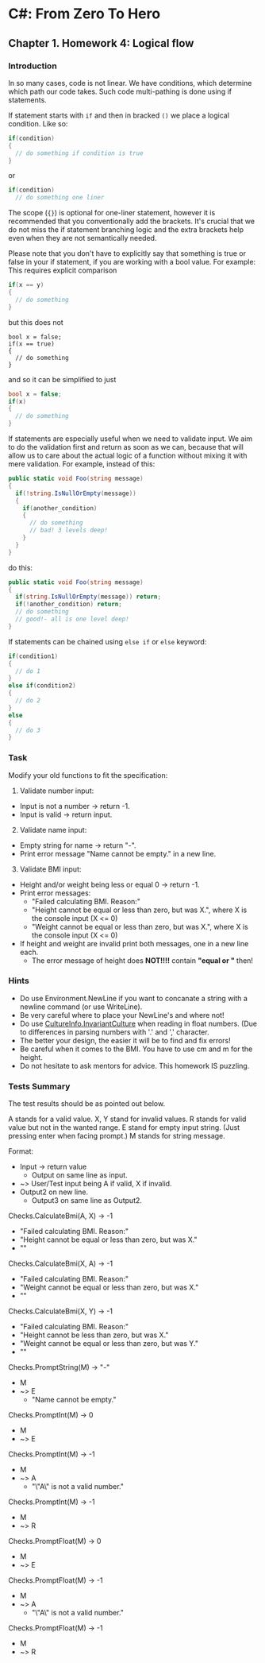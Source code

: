 # C#: From Zero To Hero

## Chapter 1. Homework 4: Logical flow

### Introduction

In so many cases, code is not linear. We have conditions, which determine which path our code takes.
Such code multi-pathing is done using if statements.

If statement starts with `if` and then in bracked `()` we place a logical condition. Like so:

```cs
if(condition)
{
  // do something if condition is true
}
```

or

```cs
if(condition)
  // do something one liner
```

The scope (`{}`) is optional for one-liner statement, however it is recommended that you conventionally add the brackets. It's crucial that we do not miss the if statement branching logic and the extra brackets help even when they are not semantically needed.

Please note that you don't have to explicitly say that something is true or false in your if statement, if you are working with a bool value.
For example:
This requires explicit comparison

```cs
if(x == y)
{
  // do something
}
```

but this does not

```
bool x = false;
if(x == true)
{
  // do something
}
```

and so it can be simplified to just

```cs
bool x = false;
if(x)
{
  // do something
}
```

If statements are especially useful when we need to validate input.
We aim to do the validation first and return as soon as we can, because that will allow us to care about the actual logic of a function without mixing it with mere validation.
For example, instead of this:

```cs
public static void Foo(string message)
{
  if(!string.IsNullOrEmpty(message))
  {
    if(another_condition)
    {
      // do something
      // bad! 3 levels deep!
    }
  }
}
```

do this:

```cs
public static void Foo(string message)
{
  if(string.IsNullOrEmpty(message)) return;
  if(!another_condition) return;
  // do something
  // good!- all is one level deep!
}
```

If statements can be chained using `else if` or `else` keyword:

```cs
if(condition1)
{
  // do 1
}
else if(condition2)
{
  // do 2
}
else
{
  // do 3
}
```

### Task

Modify your old functions to fit the specification:
1) Validate number input:
+ Input is not a number -> return -1.
+ Input is valid -> return input.
2) Validate name input:
+ Empty string for name -> return "-".
+ Print error message "Name cannot be empty." in a new line.
3) Validate BMI input:
+ Height and/or weight being less or equal 0 -> return -1.
+ Print error messages:
  - "Failed calculating BMI. Reason:"
  - "Height cannot be equal or less than zero, but was X.", where X is the console input (X <= 0)
  - "Weight cannot be equal or less than zero, but was X.", where X is the console input (X <= 0)
+ If height and weight are invalid print both messages, one in a new line each.
  - The error message of height does **NOT!!!!** contain **"equal or "** then!

### Hints

* Do use Environment.NewLine if you want to concanate a string with a newline command (or use WriteLine).
* Be very careful where to place your NewLine's and where not!
* Do use [CultureInfo.InvariantCulture](https://docs.microsoft.com/de-de/dotnet/api/system.globalization.cultureinfo.invariantculture?view=netcore-3.1) when reading in float numbers. (Due to differences in parsing numbers with '.' and ',' character.
* The better your design, the easier it will be to find and fix errors!
* Be careful when it comes to the BMI. You have to use cm and m for the height.
* Do not hesitate to ask mentors for advice. This homework IS puzzling.

### Tests Summary

The test results should be as pointed out below.

A stands for a valid value.
X, Y stand for invalid values.
R stands for valid value but not in the wanted range.
E stand for empty input string. (Just pressing enter when facing prompt.)
M stands for string message.

Format:
* Input -> return value
  * Output on same line as input.
* ~> User/Test input being A if valid, X if invalid.
* Output2 on new line.
  * Output3 on same line as Output2.

Checks.CalculateBmi(A, X) -> -1
* "Failed calculating BMI. Reason:"
* "Height cannot be equal or less than zero, but was X."
* ""

Checks.CalculateBmi(X, A) -> -1
* "Failed calculating BMI. Reason:"
* "Weight cannot be equal or less than zero, but was X."
* ""

Checks.CalculateBmi(X, Y) -> -1
* "Failed calculating BMI. Reason:"
* "Height cannot be less than zero, but was X."
* "Weight cannot be equal or less than zero, but was Y."
* ""

Checks.PromptString(M) -> "-"
* M
* ~> E
  * "Name cannot be empty."

Checks.PromptInt(M) -> 0
* M
* ~> E

Checks.PromptInt(M) -> -1
* M
* ~> A
  * "\\"A\\" is not a valid number."

Checks.PromptInt(M) -> -1
* M
* ~> R

Checks.PromptFloat(M) -> 0
* M
* ~> E

Checks.PromptFloat(M) -> -1
* M
* ~> A
  * "\\"A\\" is not a valid number."

Checks.PromptFloat(M) -> -1
* M
* ~> R
